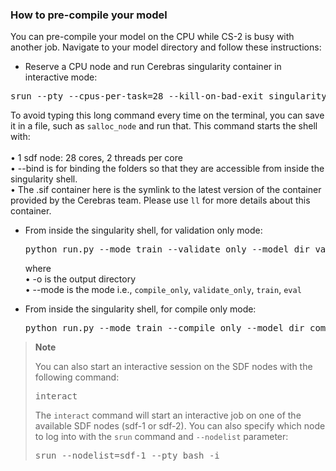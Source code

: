 
### How to pre-compile your model
You can pre-compile your model on the CPU while CS-2 is busy with another job. Navigate to your model directory and follow these instructions:

* Reserve a CPU node and run Cerebras singularity container in interactive mode:
 <pre>
srun --pty --cpus-per-task=28 --kill-on-bad-exit singularity shell --cleanenv --bind /local1/cerebras/data,/local2/cerebras/data,/local3/cerebras/data,/local4/cerebras/data,$PROJECT ocean/neocortex/cerebras/cbcore_latest.sif
</pre>

   To avoid typing this long command every time on the terminal, you can save it in a file, such as `salloc_node` and run that. This command starts the shell with:<br /> <br />
           &bullet; 1 sdf node: 28 cores, 2 threads per core<br />
         &bullet;  --bind is for binding the folders so that they are accessible from inside the singularity shell.<br />
         &bullet; The .sif container here is the symlink to the latest version of the container provided by the Cerebras team. Please use `ll` for more details about this container.

* From inside the singularity shell, for validation only mode:
    <pre>python run.py --mode train --validate_only --model_dir validate    </pre>
    where <br />
      &bullet; -o is the output directory<br />
      &bullet; --mode is the mode i.e., `compile_only`, `validate_only`, `train`, `eval`

* From inside the singularity shell, for compile only mode:
    <pre>python run.py --mode train --compile_only --model_dir compile  </pre>

<div class="note">
     <blockquote>
          <strong>Note</strong>
          <p>You can also start an interactive session on the SDF nodes with the following command:</p>
    <pre>interact</pre>

 <p>The <code>interact</code> command will start an interactive job on one of the available SDF nodes (sdf-1 or sdf-2). You can also specify which node to log into with the <code>srun</code> command and <code>--nodelist</code> parameter:</p>
    <pre>srun --nodelist=sdf-1 --pty bash -i</pre>
     </blockquote>
</div> 
